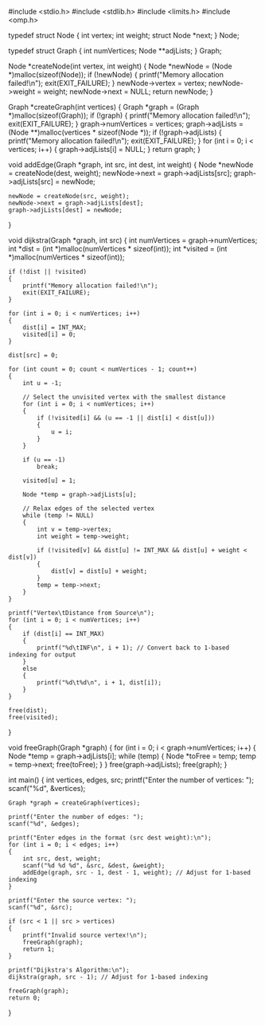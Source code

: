 #include <stdio.h>
#include <stdlib.h>
#include <limits.h>
#include <omp.h>

typedef struct Node
{
    int vertex;
    int weight;
    struct Node *next;
} Node;

typedef struct Graph
{
    int numVertices;
    Node **adjLists;
} Graph;

Node *createNode(int vertex, int weight)
{
    Node *newNode = (Node *)malloc(sizeof(Node));
    if (!newNode)
    {
        printf("Memory allocation failed!\n");
        exit(EXIT_FAILURE);
    }
    newNode->vertex = vertex;
    newNode->weight = weight;
    newNode->next = NULL;
    return newNode;
}

Graph *createGraph(int vertices)
{
    Graph *graph = (Graph *)malloc(sizeof(Graph));
    if (!graph)
    {
        printf("Memory allocation failed!\n");
        exit(EXIT_FAILURE);
    }
    graph->numVertices = vertices;
    graph->adjLists = (Node **)malloc(vertices * sizeof(Node *));
    if (!graph->adjLists)
    {
        printf("Memory allocation failed!\n");
        exit(EXIT_FAILURE);
    }
    for (int i = 0; i < vertices; i++)
    {
        graph->adjLists[i] = NULL;
    }
    return graph;
}

void addEdge(Graph *graph, int src, int dest, int weight)
{
    Node *newNode = createNode(dest, weight);
    newNode->next = graph->adjLists[src];
    graph->adjLists[src] = newNode;

    newNode = createNode(src, weight);
    newNode->next = graph->adjLists[dest];
    graph->adjLists[dest] = newNode;
}

void dijkstra(Graph *graph, int src)
{
    int numVertices = graph->numVertices;
    int *dist = (int *)malloc(numVertices * sizeof(int));
    int *visited = (int *)malloc(numVertices * sizeof(int));

    if (!dist || !visited)
    {
        printf("Memory allocation failed!\n");
        exit(EXIT_FAILURE);
    }

    for (int i = 0; i < numVertices; i++)
    {
        dist[i] = INT_MAX;
        visited[i] = 0;
    }

    dist[src] = 0;

    for (int count = 0; count < numVertices - 1; count++)
    {
        int u = -1;

        // Select the unvisited vertex with the smallest distance
        for (int i = 0; i < numVertices; i++)
        {
            if (!visited[i] && (u == -1 || dist[i] < dist[u]))
            {
                u = i;
            }
        }

        if (u == -1)
            break;

        visited[u] = 1;

        Node *temp = graph->adjLists[u];

        // Relax edges of the selected vertex
        while (temp != NULL)
        {
            int v = temp->vertex;
            int weight = temp->weight;

            if (!visited[v] && dist[u] != INT_MAX && dist[u] + weight < dist[v])
            {
                dist[v] = dist[u] + weight;
            }
            temp = temp->next;
        }
    }

    printf("Vertex\tDistance from Source\n");
    for (int i = 0; i < numVertices; i++)
    {
        if (dist[i] == INT_MAX)
        {
            printf("%d\tINF\n", i + 1); // Convert back to 1-based indexing for output
        }
        else
        {
            printf("%d\t%d\n", i + 1, dist[i]);
        }
    }

    free(dist);
    free(visited);
}

void freeGraph(Graph *graph)
{
    for (int i = 0; i < graph->numVertices; i++)
    {
        Node *temp = graph->adjLists[i];
        while (temp)
        {
            Node *toFree = temp;
            temp = temp->next;
            free(toFree);
        }
    }
    free(graph->adjLists);
    free(graph);
}

int main()
{
    int vertices, edges, src;
    printf("Enter the number of vertices: ");
    scanf("%d", &vertices);

    Graph *graph = createGraph(vertices);

    printf("Enter the number of edges: ");
    scanf("%d", &edges);

    printf("Enter edges in the format (src dest weight):\n");
    for (int i = 0; i < edges; i++)
    {
        int src, dest, weight;
        scanf("%d %d %d", &src, &dest, &weight);
        addEdge(graph, src - 1, dest - 1, weight); // Adjust for 1-based indexing
    }

    printf("Enter the source vertex: ");
    scanf("%d", &src);

    if (src < 1 || src > vertices)
    {
        printf("Invalid source vertex!\n");
        freeGraph(graph);
        return 1;
    }

    printf("Dijkstra's Algorithm:\n");
    dijkstra(graph, src - 1); // Adjust for 1-based indexing

    freeGraph(graph);
    return 0;
}
